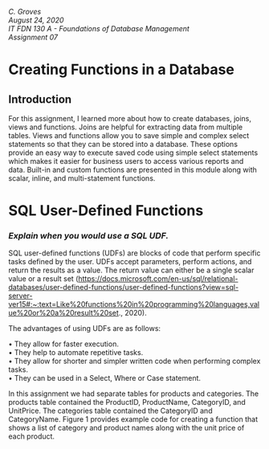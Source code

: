*C. Groves*  
*August 24, 2020*  
*IT FDN 130 A - Foundations of Database Management*   
*Assignment 07*    

# Creating Functions in a Database

## Introduction
For this assignment, I learned more about how to create databases, joins, views and functions.  Joins are helpful for extracting data from multiple tables.  Views and functions allow you to save simple and complex select statements so that they can be stored into a database.  These options provide an easy way to execute saved code using simple select statements which makes it easier for business users to access various reports and data.  Built-in and custom functions are presented in this module along with scalar, inline, and multi-statement functions.

# SQL User-Defined Functions
### *Explain when you would use a SQL UDF.*

SQL user-defined functions (UDFs) are blocks of code that perform specific tasks defined by the user.  UDFs accept parameters, perform actions, and return the results as a value. The return value can either be a single scalar value or a result set (https://docs.microsoft.com/en-us/sql/relational-databases/user-defined-functions/user-defined-functions?view=sql-server-ver15#:~:text=Like%20functions%20in%20programming%20languages,value%20or%20a%20result%20set., 2020).  

The advantages of using UDFs are as follows:  

•	They allow for faster execution.  
•	They help to automate repetitive tasks.  
•	They allow for shorter and simpler written code when performing complex tasks.  
•	They can be used in a Select, Where or Case statement.  

In this assignment we had separate tables for products and categories.  The products table contained the ProductID, ProductName, CategoryID, and UnitPrice.  The categories table contained the CategoryID and CategoryName.  Figure 1 provides example code for creating a function that shows a list of category and product names along with the unit price of each product.  

